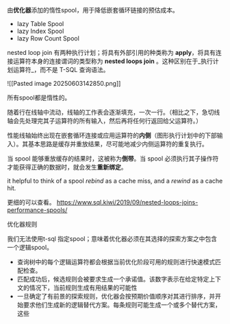 
由**优化器**添加的惰性spool，用于降低嵌套循环链接的预估成本。

- lazy Table Spool
- lazy Index Spool
- lazy Row Count Spool


nested loop join 有两种执行计划；将具有外部引用的种类称为 **apply**，将具有连接运算符本身的连接谓词的类型称为 **nested loops join** 。这种区别在于_执行计划运算符_，而不是 T-SQL 查询语法。


![[Pasted image 20250603142850.png]]


所有spool都是惰性的。

随着行在线轴中流动，线轴的工作表会逐渐填充，一次一行。（相比之下，急切线轴会先处理完其子运算符的所有输入，然后再将任何行返回给父运算符。）

性能线轴始终出现在嵌套循环连接或应用运算符的**内侧**（图形执行计划中的下部输入）。其基本思路是缓存并重放结果，尽可能地减少内侧运算符的重复执行。

当 spool 能够重放缓存的结果时，这被称为**倒带**。当 spool 必须执行其子操作符才能获得正确的数据时，就会发生**重新绑定**。

it helpful to think of a spool _rebind_ as a cache miss, and a _rewind_ as a cache hit.


更细的可以查看。
https://www.sql.kiwi/2019/09/nested-loops-joins-performance-spools/

优化器规则

我们无法使用t-sql 指定spool；意味着优化器必须在其选择的探索方案之中包含一个逻辑spool。

- 查询树中的每个逻辑运算符都会根据当前优化阶段可用的规则进行快速模式匹配检查。
- 匹配成功后，候选规则会被要求生成一个承诺值。该数字表示在给定特定上下文的情况下，当前规则生成有用结果的可能性
- 一旦确定了有前景的探索规则，优化器会按预期价值顺序对其进行排序，并开始要求他们生成新的逻辑替代方案。每条规则可能生成一个或多个替代方案，这些







